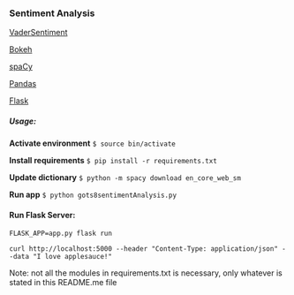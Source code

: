 ### Sentiment Analysis ###

[VaderSentiment](https://github.com/cjhutto/vaderSentiment)

[Bokeh](https://bokeh.pydata.org/en/latest/)

[spaCy](https://spacy.io/models/en)

[Pandas](http://pandas.pydata.org/)

[Flask](http://flask.pocoo.org/)

##### Usage: ####
__Activate environment__
```$ source bin/activate ```

__Install requirements__
```$ pip install -r requirements.txt```

__Update dictionary__
```$ python -m spacy download en_core_web_sm```

__Run app__
```$ python gots8sentimentAnalysis.py```

#### Run Flask Server: ####
```FLASK_APP=app.py flask run```

```curl http://localhost:5000 --header "Content-Type: application/json" --data "I love applesauce!"```

Note: not all the modules in requirements.txt is necessary, only whatever is stated in this README.me file